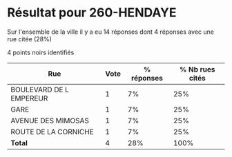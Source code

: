 # Résultat pour 260-HENDAYE

Sur l'ensemble de la ville il y a eu 14 réponses dont 4 réponses avec une rue citée (28%)

4 points noirs identifiés

| Rue | Vote | % réponses | % Nb rues cités|
|-----|------|------------|----------------|
| BOULEVARD DE L EMPEREUR | 1 | 7% | 25%|
| GARE | 1 | 7% | 25%|
| AVENUE DES MIMOSAS | 1 | 7% | 25%|
| ROUTE DE LA CORNICHE | 1 | 7% | 25%|
| **Total** | 4 | 28% | 100%|
